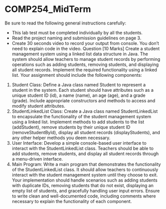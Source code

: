 # COMP254_MidTerm


Be sure to read the following general instructions carefully:
- This lab test must be completed individually by all the students.
- Read the project naming and submission guidelines on page 3.
- Create 30 seconds video to record your output from console. You don’t need to explain
code in the video.
Question [10 Marks]
Create a student management system using a linked list data structure in Java. The system should
allow teachers to manage student records by performing operations such as adding students,
removing students, and displaying all student records. Implement the required functionality using
a linked list.
Your assignment should include the following components:
1. Student Class: Define a Java class named Student to represent a student in the system.
Each student should have attributes such as a unique student ID (id), a name (name), an
age (age), and a grade (grade). Include appropriate constructors and methods to access and
modify student attributes.
2. StudentLinkedList Class: Create a Java class named StudentLinkedList to encapsulate
the functionality of the student management system using a linked list. Implement methods
to add students to the list (addStudent), remove students by their unique student ID
(removeStudentById), display all student records (displayStudents), and any other
helper methods you deem necessary.
3. User Interface: Develop a simple console-based user interface to interact with the
StudentLinkedList class. Teachers should be able to add students, remove students, and
display all student records through a menu-driven interface.
4. Main Program: Write a main program that demonstrates the functionality of the
StudentLinkedList class. It should allow teachers to continuously interact with the student
management system until they choose to exit.
Your implementation should handle scenarios such as adding students with duplicate IDs,
removing students that do not exist, displaying an empty list of students, and gracefully handling
user input errors.
Ensure to write clean and well-documented code, including comments where necessary to explain
the functionality of each component.
